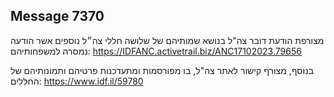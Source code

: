 ## Message 7370

מצורפת הודעת דובר צה"ל בנושא שמותיהם של שלושה חללי צה״ל נוספים אשר הודעה נמסרה למשפחותיהם: https://IDFANC.activetrail.biz/ANC17102023.79656

בנוסף, מצורף קישור לאתר צה"ל, בו מפורסמות ומתעדכנות פרטיהם ותמונותיהם של החללים: https://www.idf.il/59780

